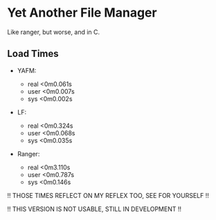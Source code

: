 # Yet Another File Manager

Like ranger, but worse, and in C.

## Load Times
+ YAFM:
    - real    <0m0.061s
    - user    <0m0.007s
    - sys     <0m0.002s

+ LF:
    - real    <0m0.324s
    - user    <0m0.068s
    - sys     <0m0.035s

+ Ranger:
    - real    <0m3.110s
    - user    <0m0.787s
    - sys     <0m0.146s

!! THOSE TIMES REFLECT ON MY REFLEX TOO, SEE FOR YOURSELF !!

!! THIS VERSION IS NOT USABLE, STILL IN DEVELOPMENT !!
